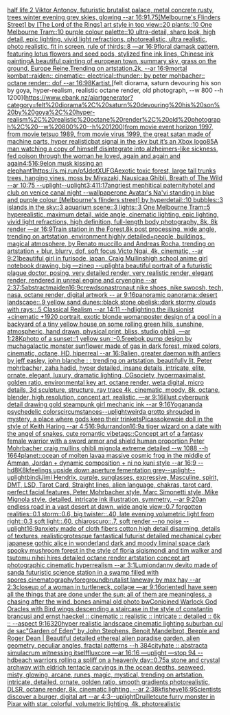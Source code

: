 [half life 2 Viktor Antonov, futuristic brutalist palace, metal concrete rusty, trees winter evening grey skies, glowing --ar 16:9](https://www.ebank.nz/aiartgenerator?category=half%20life%202%20Viktor%20Antonov%2C%20futuristic%20brutalist%20palace%2C%20metal%20concrete%20rusty%2C%20trees%20winter%20evening%20grey%20skies%2C%20glowing%20--ar%2016%3A9)[1.75](https://www.ebank.nz/aiartgenerator?category=1.75)[[Melbourne's Flinders Street] by [The Lord of the Rings] art style in top view::20 plants::10 One Melbourne Tram::10 purple colour palette::10 ultra-detail, sharp look, high detail, epic lighting, vivid light refractions, photorealistic, ultra realistic, photo realistic, fit in screen, rule of thirds::8 —ar 16:9](https://www.ebank.nz/aiartgenerator?category=%5BMelbourne%27s%20Flinders%20Street%5D%20by%20%5BThe%20Lord%20of%20the%20Rings%5D%20art%20style%20in%20top%20view%3A%3A20%20plants%3A%3A10%20One%20Melbourne%20Tram%3A%3A10%20purple%20colour%20palette%3A%3A10%20ultra-detail%2C%20sharp%20look%2C%20high%20detail%2C%20epic%20lighting%2C%20vivid%20light%20refractions%2C%20photorealistic%2C%20ultra%20realistic%2C%20photo%20realistic%2C%20fit%20in%20screen%2C%20rule%20of%20thirds%3A%3A8%20%E2%80%94ar%2016%3A9)[](https://www.ebank.nz/aiartgenerator?category=)[floral damask pattern, featuring lotus flowers and seed pods, stylized fine ink lines, Chinese ink painting](https://www.ebank.nz/aiartgenerator?category=floral%20damask%20pattern%2C%20featuring%20lotus%20flowers%20and%20seed%20pods%2C%20stylized%20fine%20ink%20lines%2C%20Chinese%20ink%20painting)[A beautiful painting of  european town,  summary sky, grass on the ground, Europe Reine,Trending on artstation,2k, --ar 16:9](https://www.ebank.nz/aiartgenerator?category=A%20beautiful%20painting%20of%20%20european%20town%2C%20%20summary%20sky%2C%20grass%20on%20the%20ground%2C%20Europe%20Reine%2CTrending%20on%20artstation%2C2k%2C%20--ar%2016%3A9)[mortal kombat::raiden:: cinematic:: electrical::thunder:: by peter mohbacher:: octane render:: dof --ar 16:9](https://www.ebank.nz/aiartgenerator?category=mortal%20kombat%3A%3Araiden%3A%3A%20cinematic%3A%3A%20electrical%3A%3Athunder%3A%3A%20by%20peter%20mohbacher%3A%3A%20octane%20render%3A%3A%20dof%20--ar%2016%3A9)[8K](https://www.ebank.nz/aiartgenerator?category=8K)[artist.](https://www.ebank.nz/aiartgenerator?category=artist.)[felt diorama, saturn devouring his son by goya, hyper-realism, realistic octane render, old photograph, --w 800 --h 1200](https://www.ebank.nz/aiartgenerator?category=felt%20diorama%2C%20saturn%20devouring%20his%20son%20by%20goya%2C%20hyper-realism%2C%20realistic%20octane%20render%2C%20old%20photograph%2C%20--w%20800%20--h%201200)[from movie event horizon 1997, from movie tetsuo 1989, from movie virus 1999, the great satan made of machine parts, hyper realistic](https://www.ebank.nz/aiartgenerator?category=from%20movie%20event%20horizon%201997%2C%20from%20movie%20tetsuo%201989%2C%20from%20movie%20virus%201999%2C%20the%20great%20satan%20made%20of%20machine%20parts%2C%20hyper%20realistic)[bat signal in the sky but it’s an Xbox logo](https://www.ebank.nz/aiartgenerator?category=bat%20signal%20in%20the%20sky%20but%20it%E2%80%99s%20an%20Xbox%20logo)[85](https://www.ebank.nz/aiartgenerator?category=85)[A man watching a copy of himself disintegrate into alzheimers-like sickness, fed poison through the woman he loved, again and again and again](https://www.ebank.nz/aiartgenerator?category=A%20man%20watching%20a%20copy%20of%20himself%20disintegrate%20into%20alzheimers-like%20sickness%2C%20fed%20poison%20through%20the%20woman%20he%20loved%2C%20again%20and%20again%20and%20again)[4:5](https://www.ebank.nz/aiartgenerator?category=4%3A5)[16:9](https://www.ebank.nz/aiartgenerator?category=16%3A9)[elon musk kissing an elephant](https://www.ebank.nz/aiartgenerator?category=elon%20musk%20kissing%20an%20elephant)[1](https://www.ebank.nz/aiartgenerator?category=1)[<https://s.mj.run/pfJdqtXUFGA>](https://www.ebank.nz/aiartgenerator?category=%3Chttps%3A//s.mj.run/pfJdqtXUFGA%3E)[exotic toxic forest, large tall trunks trees, hanging vines, moss by Miyazaki, Nausicaa Ghibli, Breath of The Wild --ar 10:75 --uplight](https://www.ebank.nz/aiartgenerator?category=exotic%20toxic%20forest%2C%20large%20tall%20trunks%20trees%2C%20hanging%20vines%2C%20moss%20by%20Miyazaki%2C%20Nausicaa%20Ghibli%2C%20Breath%20of%20The%20Wild%20--ar%2010%3A75%20--uplight)[--uplight](https://www.ebank.nz/aiartgenerator?category=--uplight)[3:4](https://www.ebank.nz/aiartgenerator?category=3%3A4)[](https://www.ebank.nz/aiartgenerator?category=)[11:17](https://www.ebank.nz/aiartgenerator?category=11%3A17)[angriest mephitical paternity](https://www.ebank.nz/aiartgenerator?category=angriest%20mephitical%20paternity)[hotel and club on venice canal night --wallpaper](https://www.ebank.nz/aiartgenerator?category=hotel%20and%20club%20on%20venice%20canal%20night%20--wallpaper)[one Avatar's Na'vi standing in blue and purple colour [Melbourne's flinders street] by hyperdetail::10 bubbles::3 islands in the sky::3 aquarium scene::3 lights::3 One Melbourne Tram::5 hyperealistic, maximum detail, wide angle, cinematic lighting, epic lighting, vivid light refractions, high definition, full-length body photography, 8k, 8k render —ar 16:9](https://www.ebank.nz/aiartgenerator?category=one%20Avatar%27s%20Na%27vi%20standing%20in%20blue%20and%20purple%20colour%20%5BMelbourne%27s%20flinders%20street%5D%20by%20hyperdetail%3A%3A10%20bubbles%3A%3A3%20islands%20in%20the%20sky%3A%3A3%20aquarium%20scene%3A%3A3%20lights%3A%3A3%20One%20Melbourne%20Tram%3A%3A5%20hyperealistic%2C%20maximum%20detail%2C%20wide%20angle%2C%20cinematic%20lighting%2C%20epic%20lighting%2C%20vivid%20light%20refractions%2C%20high%20definition%2C%20full-length%20body%20photography%2C%208k%2C%208k%20render%20%E2%80%94ar%2016%3A9)[Train station in the Forest,8k post processing, wide angle, trending on artstation, environment highly detailed+people, buildings,, magical atmosphere, by Renato muccillo and Andreas Rocha, trending on artstation + blur, blurry, dof, soft focus,Victo Ngai, 4k, cinematic, --ar 9:21](https://www.ebank.nz/aiartgenerator?category=Train%20station%20in%20the%20Forest%2C8k%20post%20processing%2C%20wide%20angle%2C%20trending%20on%20artstation%2C%20environment%20highly%20detailed%2Bpeople%2C%20buildings%2C%2C%20magical%20atmosphere%2C%20by%20Renato%20muccillo%20and%20Andreas%20Rocha%2C%20trending%20on%20artstation%20%2B%20blur%2C%20blurry%2C%20dof%2C%20soft%20focus%2CVicto%20Ngai%2C%204k%2C%20cinematic%2C%20--ar%209%3A21)[beautiful girl in furisode, japan, Craig Mullins](https://www.ebank.nz/aiartgenerator?category=beautiful%20girl%20in%20furisode%2C%20japan%2C%20Craig%20Mullins)[high school anime girl notebook drawing, big —zineq --uplight](https://www.ebank.nz/aiartgenerator?category=high%20school%20anime%20girl%20notebook%20drawing%2C%20big%20%E2%80%94zineq%20--uplight)[a beautiful portrait of a futuristic plague doctor, posing, very detailed render, very realistic render, elegant render, rendered in unreal engine and cryengine --ar 2:3](https://www.ebank.nz/aiartgenerator?category=a%20beautiful%20portrait%20of%20a%20futuristic%20plague%20doctor%2C%20posing%2C%20very%20detailed%20render%2C%20very%20realistic%20render%2C%20elegant%20render%2C%20rendered%20in%20unreal%20engine%20and%20cryengine%20--ar%202%3A3)[7:5](https://www.ebank.nz/aiartgenerator?category=7%3A5)[abstract](https://www.ebank.nz/aiartgenerator?category=abstract)[maiden](https://www.ebank.nz/aiartgenerator?category=maiden)[16:9](https://www.ebank.nz/aiartgenerator?category=16%3A9)[crewdson](https://www.ebank.nz/aiartgenerator?category=crewdson)[astronaut nike shoes, nike swoosh, tech, nasa, octane render, digital artwork -- ar 9:16](https://www.ebank.nz/aiartgenerator?category=astronaut%20nike%20shoes%2C%20nike%20swoosh%2C%20tech%2C%20nasa%2C%20octane%20render%2C%20digital%20artwork%20--%20ar%209%3A16)[panoramic panorama::desert landscape::.9 yellow sand dunes::black stone obelisk::dark stormy clouds with rays::.5 Classical Realism --ar 14:11 --hd](https://www.ebank.nz/aiartgenerator?category=panoramic%20panorama%3A%3Adesert%20landscape%3A%3A.9%20yellow%20sand%20dunes%3A%3Ablack%20stone%20obelisk%3A%3Adark%20stormy%20clouds%20with%20rays%3A%3A.5%20Classical%20Realism%20--ar%2014%3A11%20--hd)[lighting,](https://www.ebank.nz/aiartgenerator?category=lighting%2C)[the illusionist +cinematic +1920 portrait, exotic  blonde woman](https://www.ebank.nz/aiartgenerator?category=the%20illusionist%20%2Bcinematic%20%2B1920%20portrait%2C%20exotic%20%20blonde%20woman)[poster design of a pool in a backyard of a tiny yellow house on some rolling green hills, sunshine, atmospheric, hand drawn, physical print, bliss, studio ghibli,   —ar 1:2](https://www.ebank.nz/aiartgenerator?category=poster%20design%20of%20a%20pool%20in%20a%20backyard%20of%20a%20tiny%20yellow%20house%20on%20some%20rolling%20green%20hills%2C%20sunshine%2C%20atmospheric%2C%20hand%20drawn%2C%20physical%20print%2C%20bliss%2C%20studio%20ghibli%2C%20%20%20%E2%80%94ar%201%3A2)[8K](https://www.ebank.nz/aiartgenerator?category=8K)[photo of a sunset::1 yellow sun::-0.5](https://www.ebank.nz/aiartgenerator?category=photo%20of%20a%20sunset%3A%3A1%20yellow%20sun%3A%3A-0.5)[reebok pump design by mucha](https://www.ebank.nz/aiartgenerator?category=reebok%20pump%20design%20by%20mucha)[galactic monster sunflower made of gas in dark forest, mixed colors, cinematic, octane, HD, hiperreal --ar 16:9](https://www.ebank.nz/aiartgenerator?category=galactic%20monster%20sunflower%20made%20of%20gas%20in%20dark%20forest%2C%20mixed%20colors%2C%20cinematic%2C%20octane%2C%20HD%2C%20hiperreal%20--ar%2016%3A9)[alien, greater daemon with antlers by  jeff easley, john blanche : : trending on artstation, beautifully lit, Peter mohrbacher, zaha hadid, hyper detailed, insane details, intricate, elite, ornate, elegant, luxury, dramatic lighting, CGsociety, hypermaximalist, golden ratio, environmental key art, octane render, weta digital, micro details, 3d sculpture, structure, ray trace 4k, cinematic, moody, 8k, octane, blender, high resolution, concept art, realistic, —ar 9:16](https://www.ebank.nz/aiartgenerator?category=alien%2C%20greater%20daemon%20with%20antlers%20by%20%20jeff%20easley%2C%20john%20blanche%20%3A%20%3A%20trending%20on%20artstation%2C%20beautifully%20lit%2C%20Peter%20mohrbacher%2C%20zaha%20hadid%2C%20hyper%20detailed%2C%20insane%20details%2C%20intricate%2C%20elite%2C%20ornate%2C%20elegant%2C%20luxury%2C%20dramatic%20lighting%2C%20CGsociety%2C%20hypermaximalist%2C%20golden%20ratio%2C%20environmental%20key%20art%2C%20octane%20render%2C%20weta%20digital%2C%20micro%20details%2C%203d%20sculpture%2C%20structure%2C%20ray%20trace%204k%2C%20cinematic%2C%20moody%2C%208k%2C%20octane%2C%20blender%2C%20high%20resolution%2C%20concept%20art%2C%20realistic%2C%20%E2%80%94ar%209%3A16)[illust cyberpunk detail drawing gold steampunk girl mechanic ink --ar 9:16](https://www.ebank.nz/aiartgenerator?category=illust%20cyberpunk%20detail%20drawing%20gold%20steampunk%20girl%20mechanic%20ink%20--ar%209%3A16)[Yogananda psychedelic colors](https://www.ebank.nz/aiartgenerator?category=Yogananda%20psychedelic%20colors)[circumstances](https://www.ebank.nz/aiartgenerator?category=circumstances)[--uplight](https://www.ebank.nz/aiartgenerator?category=--uplight)[weird](https://www.ebank.nz/aiartgenerator?category=weird)[a grotto shrouded in mystery, a place where gods keep their trinkets](https://www.ebank.nz/aiartgenerator?category=a%20grotto%20shrouded%20in%20mystery%2C%20a%20place%20where%20gods%20keep%20their%20trinkets)[Picasso](https://www.ebank.nz/aiartgenerator?category=Picasso)[kewpie doll in the style of Keith Haring --ar 4:5](https://www.ebank.nz/aiartgenerator?category=kewpie%20doll%20in%20the%20style%20of%20Keith%20Haring%20--ar%204%3A5)[16:9](https://www.ebank.nz/aiartgenerator?category=16%3A9)[durrandon](https://www.ebank.nz/aiartgenerator?category=durrandon)[16:9](https://www.ebank.nz/aiartgenerator?category=16%3A9)[a tiger wizard on a date with the angel of snakes, cute romantic vibe](https://www.ebank.nz/aiartgenerator?category=a%20tiger%20wizard%20on%20a%20date%20with%20the%20angel%20of%20snakes%2C%20cute%20romantic%20vibe)[tags::](https://www.ebank.nz/aiartgenerator?category=tags%3A%3A)[Concept art of a fantasy female warrior with a sword armor and shield human proportion Peter Mohrbacher craig mullins ghibli mignola extreme detailed  --w 1088 --h 1664](https://www.ebank.nz/aiartgenerator?category=Concept%20art%20of%20a%20fantasy%20female%20warrior%20with%20a%20sword%20armor%20and%20shield%20human%20proportion%20Peter%20Mohrbacher%20craig%20mullins%20ghibli%20mignola%20extreme%20detailed%20%20--w%201088%20--h%201664)[planet::ocean of molten lava](https://www.ebank.nz/aiartgenerator?category=planet%3A%3Aocean%20of%20molten%20lava)[a massive cosmic frog in the middle of Amman, Jordan + dynamic composition + ni no kuni style --ar 16:9 --hd](https://www.ebank.nz/aiartgenerator?category=a%20massive%20cosmic%20frog%20in%20the%20middle%20of%20Amman%2C%20Jordan%20%2B%20dynamic%20composition%20%2B%20ni%20no%20kuni%20style%20--ar%2016%3A9%20--hd)[8K](https://www.ebank.nz/aiartgenerator?category=8K)[8k](https://www.ebank.nz/aiartgenerator?category=8k)[feelings upside down aperture fementation grey](https://www.ebank.nz/aiartgenerator?category=feelings%20upside%20down%20aperture%20fementation%20grey)[--uplight](https://www.ebank.nz/aiartgenerator?category=--uplight)[--uplight](https://www.ebank.nz/aiartgenerator?category=--uplight)[bindi](https://www.ebank.nz/aiartgenerator?category=bindi)[Jimi Hendrix, purple, sunglasses, expressive, Masculine, spirit, DMT, LSD, Tarot Card, Straight lines, alien language, chakras, tarot card, perfect facial features, Peter Mohrbacher style, Marc Simonetti style, Mike Mignola style, detailed, intricate ink illustration, symmetry, --ar 9:20](https://www.ebank.nz/aiartgenerator?category=Jimi%20Hendrix%2C%20purple%2C%20sunglasses%2C%20expressive%2C%20Masculine%2C%20spirit%2C%20DMT%2C%20LSD%2C%20Tarot%20Card%2C%20Straight%20lines%2C%20alien%20language%2C%20chakras%2C%20tarot%20card%2C%20perfect%20facial%20features%2C%20Peter%20Mohrbacher%20style%2C%20Marc%20Simonetti%20style%2C%20Mike%20Mignola%20style%2C%20detailed%2C%20intricate%20ink%20illustration%2C%20symmetry%2C%20--ar%209%3A20)[an endless road in a vast desert at dawn, wide angle view::0.7 forgotten realities::0.1 storm::0.6, big twister::.40, late evening volumetric light from right::0.3 soft light::.60, chiaroscuro::.7, soft render --no noise  --uplight](https://www.ebank.nz/aiartgenerator?category=an%20endless%20road%20in%20a%20vast%20desert%20at%20dawn%2C%20wide%20angle%20view%3A%3A0.7%20forgotten%20realities%3A%3A0.1%20storm%3A%3A0.6%2C%20big%20twister%3A%3A.40%2C%20late%20evening%20volumetric%20light%20from%20right%3A%3A0.3%20soft%20light%3A%3A.60%2C%20chiaroscuro%3A%3A.7%2C%20soft%20render%20--no%20noise%20%20--uplight)[16:9](https://www.ebank.nz/aiartgenerator?category=16%3A9)[anxiety made of cloth fibers cotton high detail disarming, details of textures, realistic](https://www.ebank.nz/aiartgenerator?category=anxiety%20made%20of%20cloth%20fibers%20cotton%20high%20detail%20disarming%2C%20details%20of%20textures%2C%20realistic)[grotesque fantastical futurist detailed mechanical cyber japanese gothic alice in wonderland dark and moody liminal space dark spooky mushroom forest in the style of floria sigismondi and tim walker and tsutomu nihei hires detailed octane render artstation concept art photographic cinematic hyperrealism --ar 3:1](https://www.ebank.nz/aiartgenerator?category=grotesque%20fantastical%20futurist%20detailed%20mechanical%20cyber%20japanese%20gothic%20alice%20in%20wonderland%20dark%20and%20moody%20liminal%20space%20dark%20spooky%20mushroom%20forest%20in%20the%20style%20of%20floria%20sigismondi%20and%20tim%20walker%20and%20tsutomu%20nihei%20hires%20detailed%20octane%20render%20artstation%20concept%20art%20photographic%20cinematic%20hyperrealism%20--ar%203%3A1)[Lumion](https://www.ebank.nz/aiartgenerator?category=Lumion)[danny devito made of sand](https://www.ebank.nz/aiartgenerator?category=danny%20devito%20made%20of%20sand)[a futuristic science station in a swamp filled with spores](https://www.ebank.nz/aiartgenerator?category=a%20futuristic%20science%20station%20in%20a%20swamp%20filled%20with%20spores)[,cinematography](https://www.ebank.nz/aiartgenerator?category=%2Ccinematography)[foreground](https://www.ebank.nz/aiartgenerator?category=foreground)[brutalist laneway by max hay --ar 2:3](https://www.ebank.nz/aiartgenerator?category=brutalist%20laneway%20by%20max%20hay%20--ar%202%3A3)[closeup of a woman in turtleneck, collage —ar 9:16](https://www.ebank.nz/aiartgenerator?category=closeup%20of%20a%20woman%20in%20turtleneck%2C%20collage%20%E2%80%94ar%209%3A16)[oriented](https://www.ebank.nz/aiartgenerator?category=oriented)[I have seen all the things that are done under the sun; all of them are meaningless, a chasing after the wind. bones animal old photo bw](https://www.ebank.nz/aiartgenerator?category=I%20have%20seen%20all%20the%20things%20that%20are%20done%20under%20the%20sun%3B%20all%20of%20them%20are%20meaningless%2C%20a%20chasing%20after%20the%20wind.%20bones%20animal%20old%20photo%20bw)[Conjoined Warlock God Oracles with Bird wings descending a staircase in the style of constantin brancusi and ernst haeckel :: cinematic :: realistic :: intricate :: detailed :: 6k :: --aspect 9:16](https://www.ebank.nz/aiartgenerator?category=Conjoined%20Warlock%20God%20Oracles%20with%20Bird%20wings%20descending%20a%20staircase%20in%20the%20style%20of%20constantin%20brancusi%20and%20ernst%20haeckel%20%3A%3A%20cinematic%20%3A%3A%20realistic%20%3A%3A%20intricate%20%3A%3A%20detailed%20%3A%3A%206k%20%3A%3A%20--aspect%209%3A16)[320](https://www.ebank.nz/aiartgenerator?category=320)[hyper realistic landscape cinematic lighting suburban cul de sac](https://www.ebank.nz/aiartgenerator?category=hyper%20realistic%20landscape%20cinematic%20lighting%20suburban%20cul%20de%20sac)["Garden of Eden" by John Stephens, Benoit Mandelbrot, Beeple and Roger Dean | Beautiful detailed ethereal alien paradise garden, alien geometry, peculiar angles, fractal patterns --h 384](https://www.ebank.nz/aiartgenerator?category=%22Garden%20of%20Eden%22%20by%20John%20Stephens%2C%20Benoit%20Mandelbrot%2C%20Beeple%20and%20Roger%20Dean%20%7C%20Beautiful%20detailed%20ethereal%20alien%20paradise%20garden%2C%20alien%20geometry%2C%20peculiar%20angles%2C%20fractal%20patterns%20--h%20384)[city](https://www.ebank.nz/aiartgenerator?category=city)[hate :: abstract](https://www.ebank.nz/aiartgenerator?category=hate%20%3A%3A%20abstract)[a simulacrum witnessing itself](https://www.ebank.nz/aiartgenerator?category=a%20simulacrum%20witnessing%20itself)[fluxcore —ar 16:16 —uplight —stop 94 --hd](https://www.ebank.nz/aiartgenerator?category=fluxcore%20%E2%80%94ar%2016%3A16%20%E2%80%94uplight%20%E2%80%94stop%2094%20--hd)[beach warriors rolling a spliff on a heavenly day](https://www.ebank.nz/aiartgenerator?category=beach%20warriors%20rolling%20a%20spliff%20on%20a%20heavenly%20day)[::0.75](https://www.ebank.nz/aiartgenerator?category=%3A%3A0.75)[a stone and crystal archway with eldrich tentacle carvings in the ocean depths, seaweed, misty, glowing, arcane, runes, magic, mystical, trending on artstation, intricate, detailed, ornate, golden ratio, smooth gradients photorealistic, DLSR, octane render, 8k, cinematic lighting. --ar 2:3](https://www.ebank.nz/aiartgenerator?category=a%20stone%20and%20crystal%20archway%20with%20eldrich%20tentacle%20carvings%20in%20the%20ocean%20depths%2C%20seaweed%2C%20misty%2C%20glowing%2C%20arcane%2C%20runes%2C%20magic%2C%20mystical%2C%20trending%20on%20artstation%2C%20intricate%2C%20detailed%2C%20ornate%2C%20golden%20ratio%2C%20smooth%20gradients%20photorealistic%2C%20DLSR%2C%20octane%20render%2C%208k%2C%20cinematic%20lighting.%20--ar%202%3A3)[8k](https://www.ebank.nz/aiartgenerator?category=8k)[fisheye](https://www.ebank.nz/aiartgenerator?category=fisheye)[16:9](https://www.ebank.nz/aiartgenerator?category=16%3A9)[Scientists discover a burger, digital art --ar 4:3](https://www.ebank.nz/aiartgenerator?category=Scientists%20discover%20a%20burger%2C%20digital%20art%20--ar%204%3A3)[--uplight](https://www.ebank.nz/aiartgenerator?category=--uplight)[Druillet](https://www.ebank.nz/aiartgenerator?category=Druillet)[cute furry monster in Pixar with star, colorful, volumetric lighting, 4k, photorealistic](https://www.ebank.nz/aiartgenerator?category=cute%20furry%20monster%20in%20Pixar%20with%20star%2C%20colorful%2C%20volumetric%20lighting%2C%204k%2C%20photorealistic)